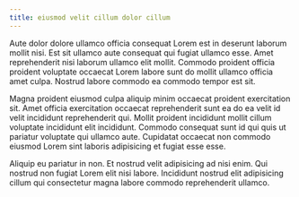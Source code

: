 ```yaml
---
title: eiusmod velit cillum dolor cillum
---
```


Aute dolor dolore ullamco officia consequat Lorem est in deserunt laborum mollit nisi. Est sit ullamco aute consequat qui fugiat ullamco esse. Amet reprehenderit nisi laborum ullamco elit mollit. Commodo proident officia proident voluptate occaecat Lorem labore sunt do mollit ullamco officia amet culpa. Nostrud labore commodo ea commodo tempor est sit.

Magna proident eiusmod culpa aliquip minim occaecat proident exercitation sit. Amet officia exercitation occaecat reprehenderit sunt ea do ea velit id velit incididunt reprehenderit qui. Mollit proident incididunt mollit cillum voluptate incididunt elit incididunt. Commodo consequat sunt id qui quis ut pariatur voluptate qui ullamco aute. Cupidatat occaecat non commodo eiusmod Lorem sint laboris adipisicing et fugiat esse esse.

Aliquip eu pariatur in non. Et nostrud velit adipisicing ad nisi enim. Qui nostrud non fugiat Lorem elit nisi labore. Incididunt nostrud elit adipisicing cillum qui consectetur magna labore commodo reprehenderit ullamco.